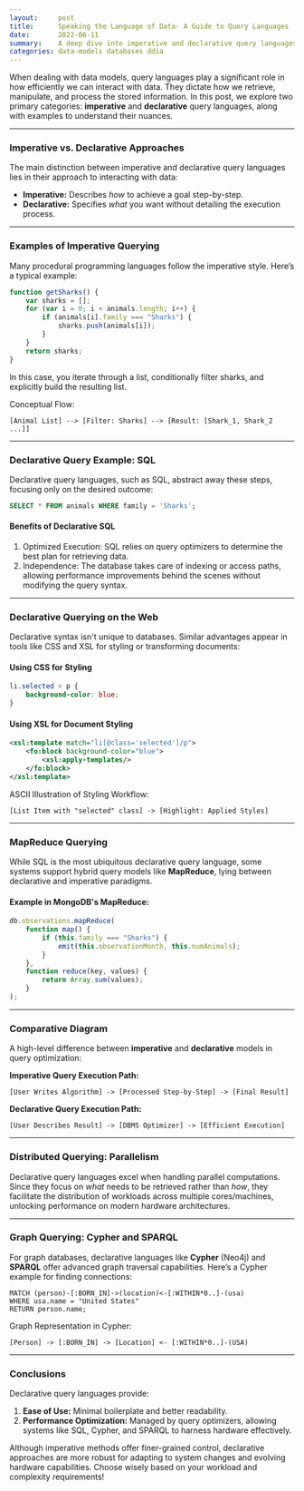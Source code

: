 ```yaml
---
layout:     post  
title:      Speaking the Language of Data- A Guide to Query Languages
date:       2022-06-11
summary:    A deep dive into imperative and declarative query languages, with examples and illustrations for better understanding.
categories: data-models databases ddia
---
```


When dealing with data models, query languages play a significant role in how efficiently we can interact with data. They dictate how we retrieve, manipulate, and process the stored information. In this post, we explore two primary categories: **imperative** and **declarative** query languages, along with examples to understand their nuances.

---  

### **Imperative vs. Declarative Approaches**

The main distinction between imperative and declarative query languages lies in their approach to interacting with data:

- **Imperative:** Describes *how* to achieve a goal step-by-step.
- **Declarative:** Specifies *what* you want without detailing the execution process.

---  

### **Examples of Imperative Querying**

Many procedural programming languages follow the imperative style. Here’s a typical example:

```javascript  
function getSharks() {  
    var sharks = [];  
    for (var i = 0; i < animals.length; i++) {  
        if (animals[i].family === "Sharks") {  
            sharks.push(animals[i]);  
        }  
    }  
    return sharks;  
}  
```  

In this case, you iterate through a list, conditionally filter sharks, and explicitly build the resulting list.

Conceptual Flow:

```plaintext  
[Animal List] --> [Filter: Sharks] --> [Result: [Shark_1, Shark_2 ...]]  
```  
   
---  

### **Declarative Query Example: SQL**
Declarative query languages, such as SQL, abstract away these steps, focusing only on the desired outcome:

```sql  
SELECT * FROM animals WHERE family = 'Sharks';  
```  

#### **Benefits of Declarative SQL**

1. Optimized Execution: SQL relies on query optimizers to determine the best plan for retrieving data.
2. Independence: The database takes care of indexing or access paths, allowing performance improvements behind the scenes without modifying the query syntax.

---  

### **Declarative Querying on the Web**

Declarative syntax isn't unique to databases. Similar advantages appear in tools like CSS and XSL for styling or transforming documents:

#### Using CSS for Styling
```css  
li.selected > p {  
    background-color: blue;  
}  
```  

#### Using XSL for Document Styling
```xml  
<xsl:template match="li[@class='selected']/p">  
    <fo:block background-color="blue">  
        <xsl:apply-templates/>  
    </fo:block>  
</xsl:template>  
```  

ASCII Illustration of Styling Workflow:

```plaintext  
[List Item with "selected" class] -> [Highlight: Applied Styles]  
```  
   
---  

### **MapReduce Querying**

While SQL is the most ubiquitous declarative query language, some systems support hybrid query models like **MapReduce**, lying between declarative and imperative paradigms.

#### Example in MongoDB's MapReduce:

```javascript  
db.observations.mapReduce(  
    function map() {  
        if (this.family === "Sharks") {  
            emit(this.observationMonth, this.numAnimals);  
        }  
    },  
    function reduce(key, values) {  
        return Array.sum(values);  
    }  
);  
```  
   
---  

### **Comparative Diagram**
A high-level difference between **imperative** and **declarative** models in query optimization:

**Imperative Query Execution Path:**

```plaintext  
[User Writes Algorithm] -> [Processed Step-by-Step] -> [Final Result]  
```  

**Declarative Query Execution Path:**

```plaintext  
[User Describes Result] -> [DBMS Optimizer] -> [Efficient Execution]  
```  
   
---  

### **Distributed Querying: Parallelism**

Declarative query languages excel when handling parallel computations. Since they focus on *what* needs to be retrieved rather than *how*, they facilitate the distribution of workloads across multiple cores/machines, unlocking performance on modern hardware architectures.
  
---  

### **Graph Querying: Cypher and SPARQL**

For graph databases, declarative languages like **Cypher** (Neo4j) and **SPARQL** offer advanced graph traversal capabilities. Here’s a Cypher example for finding connections:

```cypher  
MATCH (person)-[:BORN_IN]->(location)<-[:WITHIN*0..]-(usa)  
WHERE usa.name = "United States"  
RETURN person.name;  
```  

Graph Representation in Cypher:

```plaintext  
[Person] -> [:BORN_IN] -> [Location] <- [:WITHIN*0..]-(USA)  
```  
   
---  

### **Conclusions**

Declarative query languages provide:

1. **Ease of Use:** Minimal boilerplate and better readability.
2. **Performance Optimization:** Managed by query optimizers, allowing systems like SQL, Cypher, and SPARQL to harness hardware effectively.

Although imperative methods offer finer-grained control, declarative approaches are more robust for adapting to system changes and evolving hardware capabilities. Choose wisely based on your workload and complexity requirements!  